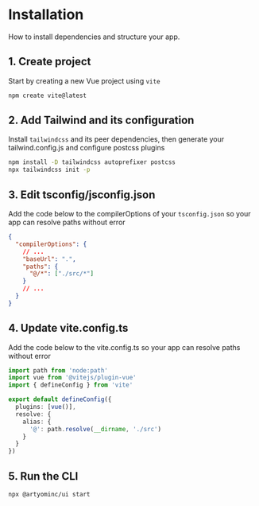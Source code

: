 # Installation

How to install dependencies and structure your app.

## 1. Create project

Start by creating a new Vue project using `vite`

```sh
npm create vite@latest
```

## 2. Add Tailwind and its configuration

Install `tailwindcss` and its peer dependencies, then generate your tailwind.config.js and configure postcss plugins

```sh
npm install -D tailwindcss autoprefixer postcss
npx tailwindcss init -p
```

## 3. Edit tsconfig/jsconfig.json

Add the code below to the compilerOptions of your `tsconfig.json` so your app can resolve paths without error

```json
{
  "compilerOptions": {
    // ...
    "baseUrl": ".",
    "paths": {
      "@/*": ["./src/*"]
    }
    // ...
  }
}
```

## 4. Update vite.config.ts

Add the code below to the vite.config.ts so your app can resolve paths without error

```ts
import path from 'node:path'
import vue from '@vitejs/plugin-vue'
import { defineConfig } from 'vite'

export default defineConfig({
  plugins: [vue()],
  resolve: {
    alias: {
      '@': path.resolve(__dirname, './src')
    }
  }
})
```

## 5. Run the CLI

```sh
npx @artyominc/ui start
```
